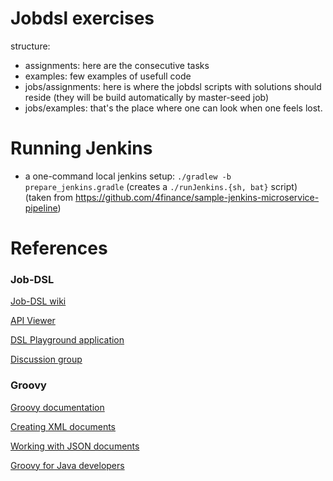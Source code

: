 # Jobdsl exercises

 structure:
 - assignments: here are the consecutive tasks
 - examples: few examples of usefull code
 - jobs/assignments: here is where the jobdsl scripts with solutions should reside (they will be build automatically by master-seed job)
 - jobs/examples: that's the place where one can look when one feels lost.

# Running Jenkins

 - a one-command local jenkins setup: `./gradlew -b prepare_jenkins.gradle` (creates a `./runJenkins.{sh, bat}` script)
 (taken from https://github.com/4finance/sample-jenkins-microservice-pipeline)

# References

### Job-DSL

[Job-DSL wiki](https://github.com/jenkinsci/job-dsl-plugin/wiki)

[API Viewer](https://jenkinsci.github.io/job-dsl-plugin/)

[DSL Playground application](https://job-dsl.herokuapp.com/)

[Discussion group](https://groups.google.com/forum/#!forum/job-dsl-plugin)

### Groovy

[Groovy documentation](http://www.groovy-lang.org/documentation.html)

[Creating XML documents](http://www.groovy-lang.org/processing-xml.html#_creating_xml)

[Working with JSON documents](http://www.groovy-lang.org/json.html)

[Groovy for Java developers](http://www.groovy-lang.org/differences.html)
 
 
